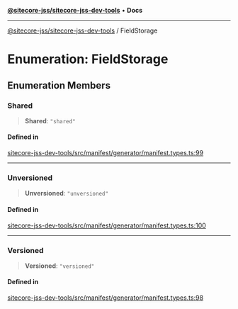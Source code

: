 [**@sitecore-jss/sitecore-jss-dev-tools**](../README.md) • **Docs**

***

[@sitecore-jss/sitecore-jss-dev-tools](../README.md) / FieldStorage

# Enumeration: FieldStorage

## Enumeration Members

### Shared

> **Shared**: `"shared"`

#### Defined in

[sitecore-jss-dev-tools/src/manifest/generator/manifest.types.ts:99](https://github.com/Sitecore/jss/blob/fb8998247eef17ee53f447fd1710b29e1df03c4e/packages/sitecore-jss-dev-tools/src/manifest/generator/manifest.types.ts#L99)

***

### Unversioned

> **Unversioned**: `"unversioned"`

#### Defined in

[sitecore-jss-dev-tools/src/manifest/generator/manifest.types.ts:100](https://github.com/Sitecore/jss/blob/fb8998247eef17ee53f447fd1710b29e1df03c4e/packages/sitecore-jss-dev-tools/src/manifest/generator/manifest.types.ts#L100)

***

### Versioned

> **Versioned**: `"versioned"`

#### Defined in

[sitecore-jss-dev-tools/src/manifest/generator/manifest.types.ts:98](https://github.com/Sitecore/jss/blob/fb8998247eef17ee53f447fd1710b29e1df03c4e/packages/sitecore-jss-dev-tools/src/manifest/generator/manifest.types.ts#L98)
